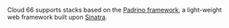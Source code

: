 <!-- usedin: [ _rails/deployment/padrino-stacks.md] -->


Cloud 66 supports stacks based on the [Padrino framework](http://www.padrinorb.com/), a light-weight web framework built upon [Sinatra](/building-your-stack/sinatra-stacks).




